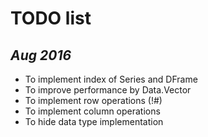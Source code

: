 # TODO list

## *Aug 2016*

  * To implement index of Series and DFrame
  * To improve performance by Data.Vector
  * To implement row operations (!#)
  * To implement column operations
  * To hide data type implementation

